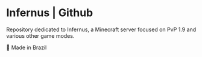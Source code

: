 # Infernus | Github
Repository dedicated to Infernus, a Minecraft server focused on PvP 1.9 and various other game modes.

🔷 Made in Brazil

